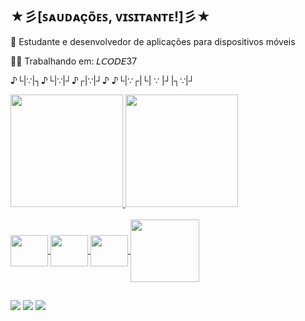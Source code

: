 ##      ★彡[ꜱᴀᴜᴅᴀçõᴇꜱ, ᴠɪꜱɪᴛᴀɴᴛᴇ!]彡★
 
 👾 Estudante e desenvolvedor de aplicações para dispositivos móveis
 
 👨‍💻 Trabalhando em: 𝘓𝘊𝘖𝘋𝘌37 
 
   ♪└|∵|┐♪└|∵|┘♪┌|∵|┘♪ ♪└|∵┌|└| ∵ |┘|┐∵|┘
   
<div align="left">
  <a href="https://github.com/P3dro-4rtur">
  <img height="180em" src="https://github-readme-stats.vercel.app/api?username=P3dro-4rtur&show_icons=true&theme=synthwave&include_all_commits=true&count_private=true"/>
   <img height="180em" src="https://github-readme-stats.vercel.app/api/top-langs/?username=P3dro-4rtur&layout=compact&langs_count=7&theme=synthwave"/>
  
</div>
<div style="display: inline_block"><br>
  <img align="center" height="50" width="60" src="https://cdn.jsdelivr.net/gh/devicons/devicon/icons/javascript/javascript-original.svg" />
  <img align="center" height="50" width="60" src="https://cdn.jsdelivr.net/gh/devicons/devicon/icons/react/react-original-wordmark.svg" />
  <img align="center" height="50" width="60" src="https://cdn.jsdelivr.net/gh/devicons/devicon/icons/typescript/typescript-original.svg" />
  <img align="center" height="100" width="110" src="https://cdn.jsdelivr.net/gh/devicons/devicon/icons/nodejs/nodejs-plain-wordmark.svg" />
          
 
</div>

        
  ##
<div> 
          <a href="https://discordapp.com/users/962428234417463346" target="_blank"><img src="https://img.shields.io/badge/Discord-7289DA?style=for-the-badge&logo=discord&logoColor=white" target="_blank"></a> 
          <a href = "pedro.awingert@gmail.com"><img src="https://img.shields.io/badge/-Gmail-%23333?style=for-the-badge&logo=gmail&logoColor=white" target="_blank"></a>
          <a href="https://www.linkedin.com/in/pedro-artur-wingert-a34719100/" target="_blank"><img src="https://img.shields.io/badge/-LinkedIn-%230077B5?style=for-the-badge&logo=linkedin&logoColor=white" target="_blank"></a>
        
 
</div>

